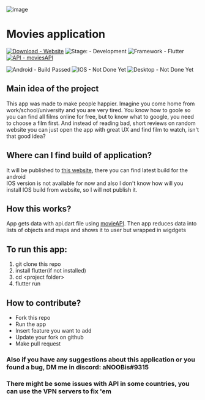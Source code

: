 ![image](https://user-images.githubusercontent.com/69043738/154845392-115b8f86-70e0-4e1e-8147-25f637650314.jpg)

# Movies application

[![Download - Website](https://img.shields.io/badge/Download-Website-ff7300)](https://anoobisthegod.github.io/site/megaunicorns/)
![Stage:  - Development](https://img.shields.io/badge/Stage%3A_-Development-red)
![Framework - Flutter](https://img.shields.io/badge/Framework-Flutter-14dbc1)
[![API - moviesAPI](https://img.shields.io/badge/API-moviesAPI-991590)](https://developers.themoviedb.org/3/getting-started/introduction)

![Android - Build Passed](https://img.shields.io/badge/Android-Build_Passed-0bd622)
![IOS - Not Done Yet](https://img.shields.io/badge/IOS-Not_Done_Yet-red)
![Desktop - Not Done Yet](https://img.shields.io/badge/Desktop-Not_Done_Yet-red)
## Main idea of the project
This app was made to make people happier. Imagine you come home from work/school/university and you are very tired. You know how to goole so you can find all films online for free, but to know what to google, you need to choose a film first. And instead of reading bad, short reviews on random website you can just open the app with great UX and find film to watch, isn't that good idea?

## Where can I find build of application?
It will be published to [this website](https://anoobisthegod.github.io/site/megaunicorns/), there you can find latest build for the android<br>
IOS version is not available for now and also I don't know how will you install IOS build from website, so I will not publish it.

## How this works?
App gets data with api.dart file using [movieAPI](https://www.themoviedb.org/).
Then app reduces data into lists of objects and maps and shows it to user but wrapped in wigdgets

## To run this app: 
1) git clone this repo
2) install flutter(if not installed)
3) cd \<project folder>
4) flutter run 

## How to contribute?
<ul>
<li> Fork this repo
<li> Run the app
<li> Insert feature you want to add
<li> Update your fork on github
<li> Make pull request
</ul>

### Also if you have any suggestions about this application or you found a bug, DM me in discord: aNOOBis#9315

### There might be some issues with API in some countries, you can use the VPN servers to fix 'em
